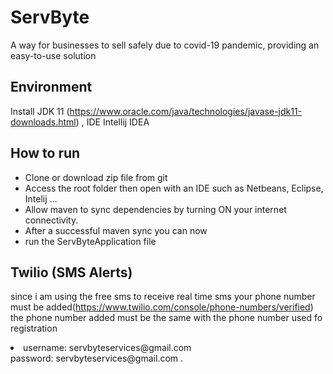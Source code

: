 # ServByte
A way for businesses to sell safely due to covid-19 pandemic, providing an easy-to-use solution

## Environment
Install JDK 11 (https://www.oracle.com/java/technologies/javase-jdk11-downloads.html)
, IDE Intellij IDEA

## How to run
<ul>
<li>Clone or download zip file from git</li>
<li>Access the root folder then open with an IDE such as Netbeans, Eclipse, Intelij ...</li>
<li>Allow maven to sync dependencies by turning ON your internet connectivity.</li>
<li>After a successful maven sync you can now </li>
<li>run the ServByteApplication file</li>
</ul>

## Twilio (SMS Alerts)
since i am using the free sms to receive real time sms 
your phone number must be added(https://www.twilio.com/console/phone-numbers/verified) the phone number added must be the same with the phone number used fo registration
<li>username: servbyteservices@gmail.com</li>
password: servbyteservices@gmail.com .<br>


